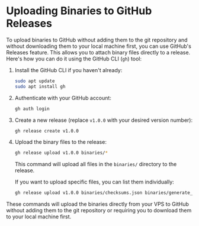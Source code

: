 # Uploading Binaries to GitHub Releases

To upload binaries to GitHub without adding them to the git repository and without downloading them to your local machine first, you can use GitHub's Releases feature. This allows you to attach binary files directly to a release. Here's how you can do it using the GitHub CLI (`gh`) tool:

1. Install the GitHub CLI if you haven't already:

   ```bash
   sudo apt update
   sudo apt install gh
   ```

2. Authenticate with your GitHub account:

   ```bash
   gh auth login
   ```

3. Create a new release (replace `v1.0.0` with your desired version number):

   ```bash
   gh release create v1.0.0
   ```

4. Upload the binary files to the release:

   ```bash
   gh release upload v1.0.0 binaries/*
   ```

   This command will upload all files in the `binaries/` directory to the release.

   If you want to upload specific files, you can list them individually:

   ```bash
   gh release upload v1.0.0 binaries/checksums.json binaries/generate_npub_optimized_ath79_glar300m binaries/mips_24kc_packages_ath79_glar300m.tar.gz binaries/generate_npub_optimized_ath79_archer_c7_v2 binaries/mips_24kc_packages_ath79_archer_c7_v2.tar.gz
   ```

These commands will upload the binaries directly from your VPS to GitHub without adding them to the git repository or requiring you to download them to your local machine first.

